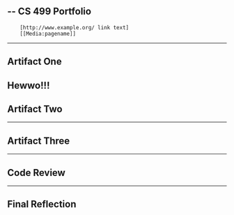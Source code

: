 --
CS 499 Portfolio
--
        [http://www.example.org/ link text]
        [[Media:pagename]]
---
Artifact One
---
Hewwo!!!
---
Artifact Two
---

---
Artifact Three
---

---
Code Review
---

---
Final Reflection
---

